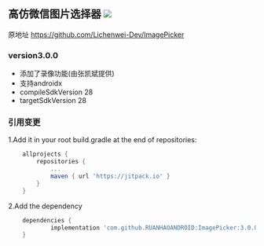 ## 高仿微信图片选择器 [![](https://jitpack.io/v/RUANHAOANDROID/ImagePicker.svg)](https://jitpack.io/#RUANHAOANDROID/ImagePicker)
原地址 https://github.com/Lichenwei-Dev/ImagePicker
### version3.0.0
- 添加了录像功能(由张凯斌提供)
- 支持androidx
- compileSdkVersion  28
- targetSdkVersion 28
### 引用变更

1.Add it in your root build.gradle at the end of repositories:
```gradle
	allprojects {
		repositories {
			...
			maven { url 'https://jitpack.io' }
		}
	}
```
2.Add the dependency
```gradle
	dependencies {
	        implementation 'com.github.RUANHAOANDROID:ImagePicker:3.0.0'
	}
```
